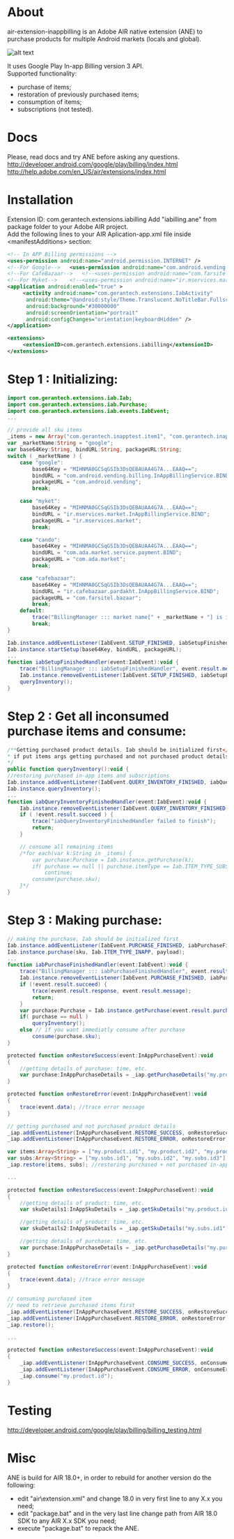 # About
air-extension-inappbilling is an Adobe AIR native extension (ANE) to purchase products for multiple Android markets (locals and global).<br />

![alt text](https://www.abelandcole.co.uk/media/2529_17826_z.jpg)


It uses Google Play In-app Billing version 3 API.<br />
Supported functionality:<br />
- purchase of items;<br />
- restoration of previously purchased items;<br />
- consumption of items;<br />
- subscriptions (not tested).<br />

# Docs
Please, read docs and try ANE before asking any questions.<br />
http://developer.android.com/google/play/billing/index.html<br />
http://help.adobe.com/en_US/air/extensions/index.html<br />


# Installation
Extension ID: com.gerantech.extensions.iabilling
Add "iabilling.ane" from package folder to your Adobe AIR project.<br />
Add the following lines to your AIR Aplication-app.xml file inside &lt;manifestAdditions&gt; section:<br />


```xml
<!-- In APP Billing permissions -->
<uses-permission android:name="android.permission.INTERNET" />
<!--For Google-->	<uses-permission android:name="com.android.vending.BILLING" />
<!--For CafeBazaar-->	<!--<uses-permission android:name="com.farsitel.bazaar.permission.PAY_THROUGH_BAZAAR" />-->
<!--For Myket-->	<!--<uses-permission android:name="ir.mservices.market.BILLING" />-->
<application android:enabled="true" >
     <activity android:name="com.gerantech.extensions.IabActivity"
	  android:theme="@android:style/Theme.Translucent.NoTitleBar.Fullscreen"
	  android:background="#30000000"
	  android:screenOrientation="portrait"
	  android:configChanges="orientation|keyboardHidden" />
</application>

<extensions>
     <extensionID>com.gerantech.extensions.iabilling</extensionID>
</extensions>
```


# Step 1 : Initializing:
```actionscript
import com.gerantech.extensions.iab.Iab;
import com.gerantech.extensions.iab.Purchase;
import com.gerantech.extensions.iab.events.IabEvent;
...

// provide all sku items
_items = new Array("com.gerantech.inapptest.item1", "com.gerantech.inapptest.item2", "com.gerantech.inapptest.item3");
var _marketName:String = "google";
var base64Key:String, bindURL:String, packageURL:String;
switch ( _marketName ) {
	case "google":
		base64Key = "MIHNMA0GCSqGSIb3DsQEBAUAA4G7A...EAAQ==";
		bindURL = "com.android.vending.billing.InAppBillingService.BIND";
		packageURL = "com.android.vending";
		break;

	case "myket":
		base64Key = "MIHNMA0GCSqGSIb3DsQEBAUAA4G7A...EAAQ==";
		bindURL = "ir.mservices.market.InAppBillingService.BIND";
		packageURL = "ir.mservices.market";
		break;

	case "cando":
		base64Key = "MIHNMA0GCSqGSIb3DsQEBAUAA4G7A...EAAQ==";
		bindURL = "com.ada.market.service.payment.BIND";
		packageURL = "com.ada.market";
		break;

	case "cafebazaar":
		base64Key = "MIHNMA0GCSqGSIb3DsQEBAUAA4G7A...EAAQ==";
		bindURL = "ir.cafebazaar.pardakht.InAppBillingService.BIND";
		packageURL = "com.farsitel.bazaar";
		break;
	default:
		trace("BillingManager ::: market name[" + _marketName + "] is invalid");
		break;
}

Iab.instance.addEventListener(IabEvent.SETUP_FINISHED, iabSetupFinishedHandler);
Iab.instance.startSetup(base64Key, bindURL, packageURL);
...
function iabSetupFinishedHandler(event:IabEvent):void {
	trace("BillingManager ::: iabSetupFinishedHandler", event.result.message);
	Iab.instance.removeEventListener(IabEvent.SETUP_FINISHED, iabSetupFinishedHandler);
	queryInventory();
}
```

# Step 2 : Get all inconsumed purchase items and consume:
```actionscript
/**Getting purchased product details, Iab should be initialized first</br>
* if put items args getting purchased and not purchased product details
*/
public function queryInventory():void {
//restoring purchased in-app items and subscriptions
Iab.instance.addEventListener(IabEvent.QUERY_INVENTORY_FINISHED, iabQueryInventoryFinishedHandler);
Iab.instance.queryInventory();
...
function iabQueryInventoryFinishedHandler(event:IabEvent):void {
	Iab.instance.removeEventListener(IabEvent.QUERY_INVENTORY_FINISHED, iabQueryInventoryFinishedHandler);
	if ( !event.result.succeed ) {
		trace("iabQueryInventoryFinishedHandler failed to finish");
		return;
	}

	// consume all remaining items
	/*for each(var k:String in _items) {
		var purchase:Purchase = Iab.instance.getPurchase(k);
		if( purchase == null || purchase.itemType == Iab.ITEM_TYPE_SUBS )
			continue;
		consume(purchase.sku);
	}*/
}
```

# Step 3 : Making purchase:

```actionscript
// making the purchase, Iab should be initialized first
Iab.instance.addEventListener(IabEvent.PURCHASE_FINISHED, iabPurchaseFinishedHandler);
Iab.instance.purchase(sku, Iab.ITEM_TYPE_INAPP, payload);
...
function iabPurchaseFinishedHandler(event:IabEvent):void {
	trace("BillingManager ::: iabPurchaseFinishedHandler", event.result.message);
	Iab.instance.removeEventListener(IabEvent.PURCHASE_FINISHED, iabPurchaseConsumableFinishedHandler);
	if (!event.result.succeed) {
	    trace(event.result.response, event.result.message);
	    return;
	}
	var purchase:Purchase = Iab.instance.getPurchase(event.result.purchase.sku);
	if( purchase == null )
	    queryInventory();
	else // if you want immediatly consume after purchase
	    consume(purchase.sku);
}
```

```actionscript
protected function onRestoreSuccess(event:InAppPurchaseEvent):void
{
	//getting details of purchase: time, etc.
	var purchase:InAppPurchaseDetails = _iap.getPurchaseDetails("my.product.id");
}

protected function onRestoreError(event:InAppPurchaseEvent):void
{
	trace(event.data); //trace error message
}

// getting purchased and not purchased product details
_iap.addEventListener(InAppPurchaseEvent.RESTORE_SUCCESS, onRestoreSuccess);
_iap.addEventListener(InAppPurchaseEvent.RESTORE_ERROR, onRestoreError);

var items:Array<String> = ["my.product.id1", "my.product.id2", "my.product.id3"];
var subs:Array<String> = ["my.subs.id1", "my.subs.id2", "my.subs.id3"];
_iap.restore(items, subs); //restoring purchased + not purchased in-app items and subscriptions

...

protected function onRestoreSuccess(event:InAppPurchaseEvent):void
{
	//getting details of product: time, etc.
	var skuDetails1:InAppSkuDetails = _iap.getSkuDetails("my.product.id1");

	//getting details of product: time, etc.
	var skuDetails2:InAppSkuDetails = _iap.getSkuDetails("my.subs.id1");

	//getting details of purchase: time, etc.
	var purchase:InAppPurchaseDetails = _iap.getPurchaseDetails("my.purchased.product.id");
}

protected function onRestoreError(event:InAppPurchaseEvent):void
{
	trace(event.data); //trace error message
}

// consuming purchased item
// need to retrieve purchased items first
_iap.addEventListener(InAppPurchaseEvent.RESTORE_SUCCESS, onRestoreSuccess);
_iap.addEventListener(InAppPurchaseEvent.RESTORE_ERROR, onRestoreError);
_iap.restore();

...

protected function onRestoreSuccess(event:InAppPurchaseEvent):void
{
	_iap.addEventListener(InAppPurchaseEvent.CONSUME_SUCCESS, onConsumeSuccess);
	_iap.addEventListener(InAppPurchaseEvent.CONSUME_ERROR, onConsumeError);
	_iap.consume("my.product.id");
}
```

# Testing
http://developer.android.com/google/play/billing/billing_testing.html


# Misc
ANE is build for AIR 18.0+, in order to rebuild for another version do the following:<br />
- edit "air\extension.xml" and change 18.0 in very first line to any X.x you need;<br />
- edit "package.bat" and in the very last line change path from AIR 18.0 SDK to any AIR X.x SDK you need;<br />
- execute "package.bat" to repack the ANE.<br />

